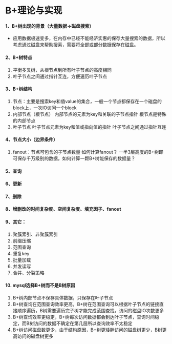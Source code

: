 # B+理论与实现
#### 1、B+树出现的背景（大量数据->磁盘搜索）
* 应用数据极速变多，在内存中已经不能经济实惠的保存大量搜索的数据，所以考虑通过磁盘来帮助搜索，需要将全部或部分数据保存在磁盘。

#### 2、B+树特点

1. 平衡多叉树，从根节点到所有叶子节点的高度相同
1. 叶子节点之间通过指针互连，方便遍历叶子节点
#### 3、B+树结构
1. 节点：主要是搜索key和值value的集合，一般一个节点都保存在一个磁盘的block上，一次IO访问一个block
1. 内部节点（根节点）
    内部节点的元素为key和关联的子节点指针
    根节点是特殊的内部节点
1. 叶子节点
    叶子节点元素为key和值或指向值的指针
    叶子节点之间通过指针互连
#### 4、节点大小（边界条件）
1. fanout：节点可包含的子节点数量
如何计算fanout？
一半3层高度的B+树即可保存千万级别的数据，如何计算一颗B+树能保存的数据量？
#### 5、查询
#### 6、更新
#### 7、删除
#### 8、增删改的时间复杂度、空间复杂度、填充因子、fanout
#### 9、其它：
1. 聚簇索引、非聚簇索引
1. 前缀压缩
1. 范围查询
1. 重复key
1. 批量加载
1. 并发读写
1. 合并、分裂策略

#### 10. mysql选择B+树而不是B树原因
1. B+树内部节点不保存具体数据，只保存在叶子节点
1. B+树查询在范围查询效率更高，B+树在范围查询可以根据叶子节点的链接直接顺序遍历，B树需要遍历完子树才能完成范围查找，访问的磁盘IO次数更多
1. B+树查询效率更稳定，B+树每次访问数据都会到达叶子节点，查询时间稳定，而B树访问的数据不确定在第几层所以查询效率不太稳定
1. B+树访问磁盘数更少，由于结构原因，B+树更矮胖访问的磁盘树更少，B树更高访问的磁盘树更多